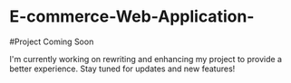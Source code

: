 ﻿# E-commerce-Web-Application-

#Project Coming Soon

I'm currently working on rewriting and enhancing my project to provide a better experience. Stay tuned for updates and new features!
